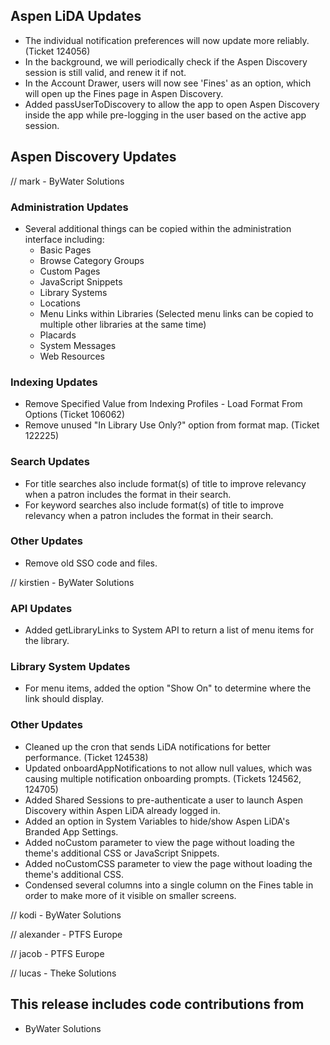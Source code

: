 ## Aspen LiDA Updates
- The individual notification preferences will now update more reliably. (Ticket 124056)
- In the background, we will periodically check if the Aspen Discovery session is still valid, and renew it if not.
- In the Account Drawer, users will now see 'Fines' as an option, which will open up the Fines page in Aspen Discovery.
- Added passUserToDiscovery to allow the app to open Aspen Discovery inside the app while pre-logging in the user based on the active app session.

## Aspen Discovery Updates
// mark - ByWater Solutions
### Administration Updates
- Several additional things can be copied within the administration interface including:
  - Basic Pages
  - Browse Category Groups
  - Custom Pages
  - JavaScript Snippets
  - Library Systems
  - Locations
  - Menu Links within Libraries (Selected menu links can be copied to multiple other libraries at the same time)
  - Placards
  - System Messages
  - Web Resources

### Indexing Updates
- Remove Specified Value from Indexing Profiles - Load Format From Options (Ticket 106062)
- Remove unused "In Library Use Only?" option from format map. (Ticket 122225)

### Search Updates
- For title searches also include format(s) of title to improve relevancy when a patron includes the format in their search.
- For keyword searches also include format(s) of title to improve relevancy when a patron includes the format in their search.

### Other Updates
- Remove old SSO code and files. 

// kirstien - ByWater Solutions
### API Updates
- Added getLibraryLinks to System API to return a list of menu items for the library.

### Library System Updates
- For menu items, added the option "Show On" to determine where the link should display.

### Other Updates
- Cleaned up the cron that sends LiDA notifications for better performance. (Ticket 124538)
- Updated onboardAppNotifications to not allow null values, which was causing multiple notification onboarding prompts. (Tickets 124562, 124705)
- Added Shared Sessions to pre-authenticate a user to launch Aspen Discovery within Aspen LiDA already logged in.
- Added an option in System Variables to hide/show Aspen LiDA's Branded App Settings.
- Added noCustom parameter to view the page without loading the theme's additional CSS or JavaScript Snippets.
- Added noCustomCSS parameter to view the page without loading the theme's additional CSS.
- Condensed several columns into a single column on the Fines table in order to make more of it visible on smaller screens.

// kodi - ByWater Solutions

// alexander - PTFS Europe

// jacob - PTFS Europe

// lucas - Theke Solutions


## This release includes code contributions from
- ByWater Solutions
